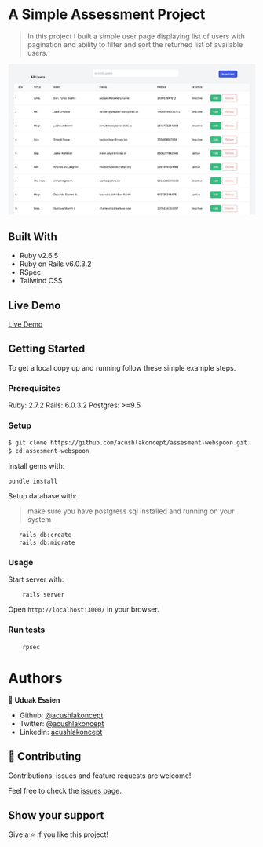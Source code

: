 # A Simple Assessment Project 

> In this project I built a simple user page displaying list of users with pagination and ability to filter and sort the returned list of available users.  


![screenshot](./webspoon.jpg)

## Built With

- Ruby v2.6.5
- Ruby on Rails v6.0.3.2
- RSpec
- Tailwind CSS

## Live Demo

[Live Demo](https://webspoon-assesment.herokuapp.com/)

## Getting Started

To get a local copy up and running follow these simple example steps.

### Prerequisites

Ruby: 2.7.2
Rails: 6.0.3.2
Postgres: >=9.5

### Setup

~~~bash
$ git clone https://github.com/acushlakoncept/assesment-webspoon.git
$ cd assesment-webspoon
~~~

Install gems with:

```
bundle install
```

Setup database with:

> make sure you have postgress sql installed and running on your system

```
   rails db:create
   rails db:migrate
```

### Usage

Start server with:

```
    rails server
```

Open `http://localhost:3000/` in your browser.

### Run tests

```
    rpsec 
```

# Authors

👤 **Uduak Essien**

- Github: [@acushlakoncept](https://github.com/acushlakoncept/)
- Twitter: [@acushlakoncept](https://twitter.com/acushlakoncept)
- Linkedin: [acushlakoncept](https://www.linkedin.com/in/acushlakoncept/)


## 🤝 Contributing

Contributions, issues and feature requests are welcome!

Feel free to check the [issues page](issues/).

## Show your support

Give a ⭐️ if you like this project!

